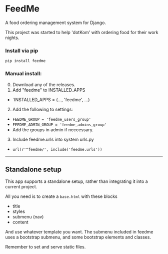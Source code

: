 FeedMe
===========  

A food ordering management system for Django. 

This project was started to help 'dotKom' with ordering food for their work nights. 

### Install via pip
`pip install feedme`

### Manual install:

0. Download any of the releases.
1. Add "feedme" to INSTALLED_APPS  
 - `INSTALLED_APPS = (…, 'feedme', …)  
2. Add the following to settings:  
 - `FEEDME_GROUP = 'feedme_users_group'`  
 - `FEEDME_ADMIN_GROUP = 'feedme_admins_group'`  
 - Add the groups in admin if neccessary.  
3. Include feedme.urls into system urls.py
 - `url(r'^feedme/', include('feedme.urls'))`  

---
## Standalone setup

This app supports a standalone setup, rather than integrating it into a current project.

All you need is to create a `base.html` with these blocks

- title
- styles
- submenu (nav)
- content

And use whatever template you want.
The submenu included in feedme uses a bootstrap submenu, and some bootstrap elements and classes.

Remember to set and serve static files.
